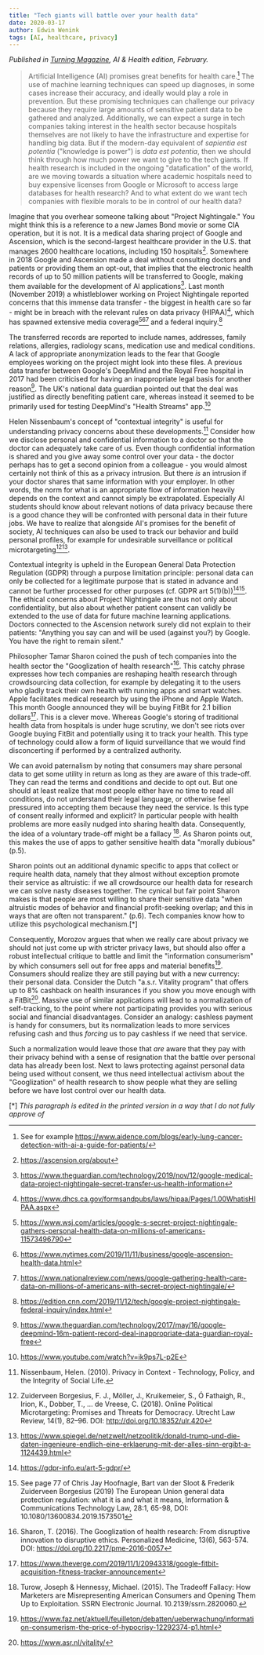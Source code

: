 ```yaml
---
title: "Tech giants will battle over your health data"
date: 2020-03-17
author: Edwin Wenink
tags: [AI, healthcare, privacy]
---
```


*Published in [Turning Magazine](https://www.turningmagazine.com), AI & Health edition, February.*

> Artificial Intelligence (AI) promises great benefits for health care.[^1]
The use of machine learning techniques can speed up diagnoses, in some cases increase their accuracy, and ideally would play a role in prevention. 
But these promising techniques can challenge our privacy because they require large amounts of sensitive patient data to be gathered and analyzed.
Additionally, we can expect a surge in tech companies taking interest in the health sector because hospitals themselves are not likely to have the infrastructure and expertise for handling big data. 
But if the modern-day equivalent of *sapientia est potentia* ("knowledge is power") is *data est potentia*, then we should think through how much power we want to give to the tech giants.
If health research is included in the ongoing "datafication" of the world, are we moving towards a situation where academic hospitals need to buy expensive licenses from Google or Microsoft to access large databases for health research?
And to what extent do we want tech companies with flexible morals to be in control of our health data?

Imagine that you overhear someone talking about "Project Nightingale."
You might think this is a reference to a new James Bond movie or some CIA operation, but it is not. 
It is a medical data sharing project of Google and Ascension, which is the second-largest healthcare provider in the U.S. that manages 2600 healthcare locations, including 150 hospitals[^2].
Somewhere in 2018 Google and Ascension made a deal without consulting doctors and patients or providing them an opt-out, that implies that the electronic health records of up to 50 million patients will be transferred to Google, making them available for the development of AI applications[^3].
Last month (November 2019) a whistleblower working on Project Nightingale reported concerns that this immense data transfer - the biggest in health care so far - might be in breach with the relevant rules on data privacy (HIPAA)[^4], which has spawned extensive media coverage[^5][^6][^7] and a federal inquiry.[^8]

The transferred records are reported to include names, addresses, family relations, allergies, radiology scans, medication use and medical conditions. 
A lack of appropriate anonymization leads to the fear that Google employees working on the project might look into these files.
A previous data transfer between Google's DeepMind and the Royal Free hospital in 2017 had been criticised for having an inappropriate legal basis for another reason[^9]. 
The UK's national data guardian pointed out that the deal was justified as directly benefiting patient care, whereas instead it seemed to be primarily used for testing DeepMind's "Health Streams" app.[^10]

Helen Nissenbaum's concept of "contextual integrity" is useful for understanding privacy concerns about these developments.[^11]
Consider how we disclose personal and confidential information to a doctor so that the doctor can adequately take care of us. 
Even though confidential information is shared and you give away some control over your data - the doctor perhaps has to get a second opinion from a colleague - you would almost certainly not think of this as a privacy intrusion.
But there *is* an intrusion if your doctor shares that same information with your employer.
In other words, the norm for what is an appropriate flow of information heavily depends on the context and cannot simply be extrapolated. 
Especially AI students should know about relevant notions of data privacy because there is a good chance they will be confronted with personal data in their future jobs.
We have to realize that alongside AI's promises for the benefit of society, AI techniques can also be used to track our behavior and build personal profiles, for example for undesirable surveillance or political microtargeting[^12][^13].

Contextual integrity is upheld in the European General Data Protection Regulation (GDPR) through a purpose limitation principle: personal data can only be collected for a legitimate purpose that is stated in advance and cannot be further processed for other purposes (cf. GDPR art 5(1)(b))[^14][^15].
The ethical concerns about Project Nightingale are thus not only about confidentiality, but also about whether patient consent can validly be extended to the use of data for future machine learning applications.
Doctors connected to the Ascension network surely did not explain to their patients: "Anything you say can and will be used (against you?) by Google. You have the right to remain silent."

Philosopher Tamar Sharon coined the push of tech companies into the health sector the "Googlization of health research"[^16].
This catchy phrase expresses how tech companies are reshaping health research through crowdsourcing data collection, for example by delegating it to the users who gladly track their own health with running apps and smart watches.
Apple facilitates medical research by using the iPhone and Apple Watch. 
This month Google announced they will be buying FitBit for 2.1 billion dollars[^17].
This is a clever move.
Whereas Google's storing of traditional health data from hospitals is under huge scrutiny, we don't see riots over Google buying FitBit and potentially using it to track your health.
This type of technology could allow a form of liquid surveillance that we would find disconcerting if performed by a centralized authority.

We can avoid paternalism by noting that consumers may share personal data to get some utility in return as long as they are aware of this trade-off.
They can read the terms and conditions and decide to opt out.
But one should at least realize that most people either have no time to read all conditions, do not understand their legal language, or otherwise feel pressured into accepting them because they need the service.
Is this type of consent really informed and explicit?
In particular people with health problems are more easily nudged into sharing health data.
Consequently, the idea of a voluntary trade-off might be a fallacy [^18].
As Sharon points out, this makes the use of apps to gather sensitive health data "morally dubious" (p.5).

Sharon points out an additional dynamic specific to apps that collect or require health data, namely that they almost without exception promote their service as altruistic: if we all crowdsource our health data for research we can solve nasty diseases together.
The cynical but fair point Sharon makes is that people are most willing to share their sensitive data "when altruistic modes of behavior and financial profit-seeking overlap; and this in ways that are often not transparent." (p.6).
Tech companies know how to utilize this psychological mechanism.\[*]

Consequently, Morozov argues that when we really care about privacy we should not just come up with stricter privacy laws, but should also offer a robust intellectual critique to battle and limit the "information consumerism" by which consumers sell out for free apps and material benefits[^19].
Consumers should realize they are still paying but with a new currency: their personal data.
Consider the Dutch "a.s.r. Vitality program" that offers up to 8% cashback on health insurances if you show you move enough with a FitBit[^20].
Massive use of similar applications will lead to a normalization of self-tracking, to the point where not participating provides you with serious social and financial disadvantages.
Consider an analogy: cashless payment is handy for consumers, but its normalization leads to more services refusing cash and thus *forcing* us to pay cashless if we need that service.

Such a normalization would leave those that *are* aware that they pay with their privacy behind with a sense of resignation that the battle over personal data has already been lost.
Next to laws protecting against personal data being used without consent, we thus need intellectual activism about the "Googlization" of health research to show people what they are selling before we have lost control over our health data.

\[*] *This paragraph is edited in the printed version in a way that I do not fully approve of*

[^1]: See for example https://www.aidence.com/blogs/early-lung-cancer-detection-with-ai-a-guide-for-patients/ 

[^2]: https://ascension.org/about

[^3]: https://www.theguardian.com/technology/2019/nov/12/google-medical-data-project-nightingale-secret-transfer-us-health-information

[^4]: https://www.dhcs.ca.gov/formsandpubs/laws/hipaa/Pages/1.00WhatisHIPAA.aspx

[^5]: https://www.wsj.com/articles/google-s-secret-project-nightingale-gathers-personal-health-data-on-millions-of-americans-11573496790

[^6]: https://www.nytimes.com/2019/11/11/business/google-ascension-health-data.html

[^7]: https://www.nationalreview.com/news/google-gathering-health-care-data-on-millions-of-americans-with-secret-project-nightingale/

[^8]: https://edition.cnn.com/2019/11/12/tech/google-project-nightingale-federal-inquiry/index.html

[^9]: https://www.theguardian.com/technology/2017/may/16/google-deepmind-16m-patient-record-deal-inappropriate-data-guardian-royal-free

[^10]: https://www.youtube.com/watch?v=ik9ps7L-p2E

[^11]: Nissenbaum, Helen. (2010). Privacy in Context - Technology, Policy, and the Integrity of Social Life.

[^12]: Zuiderveen Borgesius, F. J., Möller, J., Kruikemeier, S., Ó Fathaigh, R., Irion, K., Dobber, T., … de Vreese, C. (2018). Online Political Microtargeting: Promises and Threats for Democracy. Utrecht Law Review, 14(1), 82–96. DOI: http://doi.org/10.18352/ulr.420

[^13]: https://www.spiegel.de/netzwelt/netzpolitik/donald-trump-und-die-daten-ingenieure-endlich-eine-erklaerung-mit-der-alles-sinn-ergibt-a-1124439.html

[^14]: https://gdpr-info.eu/art-5-gdpr/

[^15]: See page 77 of Chris Jay Hoofnagle, Bart van der Sloot & Frederik Zuiderveen Borgesius (2019) The European Union general data protection regulation: what it is and what it means, Information & Communications Technology Law, 28:1, 65-98, DOI: 10.1080/13600834.2019.1573501 

[^16]: Sharon, T. (2016). The Googlization of health research: From disruptive innovation to disruptive ethics. Personalized Medicine, 13(6), 563-574. DOI: https://doi.org/10.2217/pme-2016-0057

[^17]: https://www.theverge.com/2019/11/1/20943318/google-fitbit-acquisition-fitness-tracker-announcement

[^18]:Turow, Joseph & Hennessy, Michael. (2015). The Tradeoff Fallacy: How Marketers are Misrepresenting American Consumers and Opening Them Up to Exploitation. SSRN Electronic Journal. 10.2139/ssrn.2820060. 

[^19]: https://www.faz.net/aktuell/feuilleton/debatten/ueberwachung/information-consumerism-the-price-of-hypocrisy-12292374-p1.html

[^20]: https://www.asr.nl/vitality/
